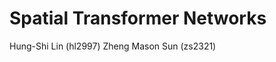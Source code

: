 Spatial Transformer Networks
============================

Hung-Shi Lin (hl2997)
Zheng Mason Sun (zs2321)